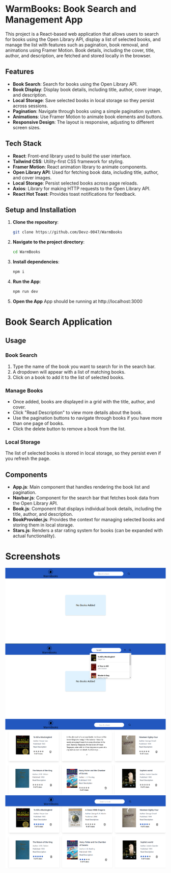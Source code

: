 # WarmBooks: Book Search and Management App

This project is a React-based web application that allows users to search for books using the Open Library API, display a list of selected books, and manage the list with features such as pagination, book removal, and animations using Framer Motion. Book details, including the cover, title, author, and description, are fetched and stored locally in the browser.

## Features

- **Book Search**: Search for books using the Open Library API.
- **Book Display**: Display book details, including title, author, cover image, and description.
- **Local Storage**: Save selected books in local storage so they persist across sessions.
- **Pagination**: Navigate through books using a simple pagination system.
- **Animations**: Use Framer Motion to animate book elements and buttons.
- **Responsive Design**: The layout is responsive, adjusting to different screen sizes.

## Tech Stack

- **React**: Front-end library used to build the user interface.
- **Tailwind CSS**: Utility-first CSS framework for styling.
- **Framer Motion**: React animation library to animate components.
- **Open Library API**: Used for fetching book data, including title, author, and cover images.
- **Local Storage**: Persist selected books across page reloads.
- **Axios**: Library for making HTTP requests to the Open Library API.
- **React Hot Toast**: Provides toast notifications for feedback.

## Setup and Installation

1. **Clone the repository**:

   ```bash
   git clone https://github.com/Devz-0047/WarmBooks
   ```

2. **Navigate to the project directory**:

   ```bash
   cd WarmBooks
   ```

3. **Install dependencies**:

   ```bash
   npm i
   ```

4. **Run the App**:

   ```bash
   npm run dev
   ```

5. **Open the App**
   App should be running at http://localhost:3000

# Book Search Application

## Usage

### Book Search

1. Type the name of the book you want to search for in the search bar.
2. A dropdown will appear with a list of matching books.
3. Click on a book to add it to the list of selected books.

### Manage Books

- Once added, books are displayed in a grid with the title, author, and cover.
- Click "Read Description" to view more details about the book.
- Use the pagination buttons to navigate through books if you have more than one page of books.
- Click the delete button to remove a book from the list.

### Local Storage

The list of selected books is stored in local storage, so they persist even if you refresh the page.

## Components

- **App.js**: Main component that handles rendering the book list and pagination.
- **Navbar.js**: Component for the search bar that fetches book data from the Open Library API.
- **Book.js**: Component that displays individual book details, including the title, author, and description.
- **BookProvider.js**: Provides the context for managing selected books and storing them in local storage.
- **Stars.js**: Renders a star rating system for books (can be expanded with actual functionality).

# Screenshots

![Home Page](./screenshots/Home.png)
![Search Page](./screenshots/SearchBar.png)
![Book Details](./screenshots/Full.png)
![Ratting](./screenshots/Rattings.png)
